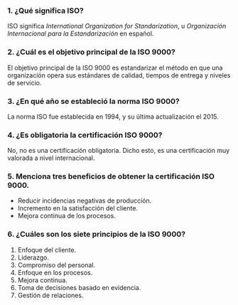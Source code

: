 ### 1. ¿Qué significa ISO? ###

ISO significa *International Organization for Standarization*, u *Organización Internacional para la Estandarización* en español.

### 2. ¿Cuál es el objetivo principal de la ISO 9000? ###

El objetivo principal de la ISO 9000 es estandarizar el método en que una organización opera sus estándares de calidad, tiempos de entrega y niveles de servicio.

### 3. ¿En qué año se estableció la norma ISO 9000? ###

La norma ISO fue establecida en 1994, y su última actualización el 2015.

### 4. ¿Es obligatoria la certificación ISO 9000? ###

No, no es una certificación obligatoria. Dicho esto, es una certificación muy valorada a nivel internacional.

### 5. Menciona tres beneficios de obtener la certificación ISO 9000. ###

- Reducir incidencias negativas de producción.
- Incremento en la satisfacción del cliente.
- Mejora continua de los procesos.

### 6. ¿Cuáles son los siete principios de la ISO 9000? ###

1. Enfoque del cliente.
2. Liderazgo.
3. Compromiso del personal.
4. Enfoque en los procesos.
5. Mejora continua.
6. Toma de decisiones basado en evidencia.
7. Gestión de relaciones.
